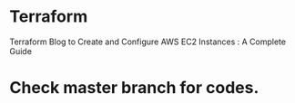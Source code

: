 # Terraform
Terraform Blog to Create and Configure AWS EC2 Instances : A Complete Guide

# Check master branch for codes.
